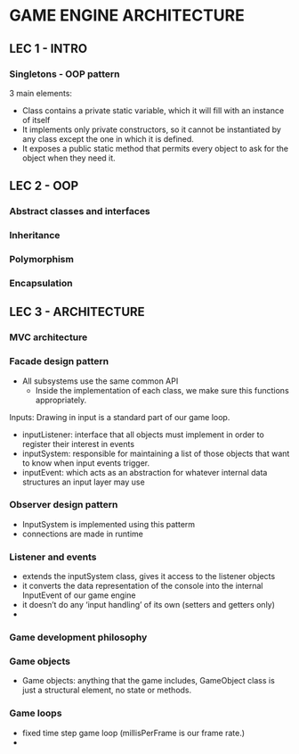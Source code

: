 # GAME ENGINE ARCHITECTURE

## LEC 1 - INTRO

### Singletons - OOP pattern

3 main elements:

- Class contains a private static variable, which it will fill with an instance of itself
- It implements only private constructors, so it cannot be instantiated by any class except the one in which it is defined.
- It exposes a public static method that permits every object to ask for the object when they need it.

## LEC 2 - OOP

### Abstract classes and interfaces

### Inheritance

### Polymorphism

### Encapsulation

## LEC 3 - ARCHITECTURE

### MVC architecture

### Facade design pattern 

- All subsystems use the same common API
    - Inside the implementation of each class, we make sure this functions appropriately.

Inputs:
Drawing in input is a standard part of our game loop.

- inputListener: interface that all objects must implement in order to register their
interest in events
- inputSystem: responsible for maintaining a list of those objects that want to know
when input events trigger.
- inputEvent: which acts as an abstraction for whatever internal data structures an input layer
may use

### Observer design pattern

- InputSystem is implemented using this patterm
- connections are made in runtime

### Listener and events

- extends the inputSystem class, gives it access to the listener objects 
- it converts the data representation of the console into the
internal InputEvent of our game engine
- it doesn’t do any ‘input handling’ of its own (setters and getters only)
- 


### Game development philosophy


### Game objects

- Game objects: anything that the game includes, GameObject class is just a structural element, no state or methods. 



### Game loops

- fixed time step game loop (millisPerFrame is our frame rate.)
- 